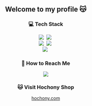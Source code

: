 <h2 align="center"> Welcome to my profile 😽 </h2>

<h3 align="center">💻 Tech Stack</h3>

<p align="center">
  <img src="https://img.shields.io/badge/Javascript-ffb13b?style=flat-square&logo=javascript&logoColor=white"/></a>&nbsp
  <img src="https://img.shields.io/badge/Typescript-3178C6?style=flat-square&logo=typescript&logoColor=white"/></a>&nbsp
  <br>
   <img src="https://img.shields.io/badge/React-61DAFB?style=flat-square&logo=react&logoColor=white"/></a>&nbsp
   <img src="https://img.shields.io/badge/Node.js-43853D?style=flat-square&logo=node.js&logoColor=white"/></a>&nbsp
  <br>
  <img src="https://img.shields.io/badge/MongoDB-47A248?style=flat-square&logo=mongodb&logoColor=white"/></a>&nbsp
</p>
<h3 align="center"> 📮 How to Reach Me </h3>
<p align="center">
  <a href="mailto:ziuss76@gmail.com"><img src="https://img.shields.io/badge/Gmail-d14836?style=flat-square&logo=Gmail&logoColor=white&link=ziuss76@gmail.com"/></a>
</p>
<h3 align="center"> 🐱 Visit Hochony Shop </h3>
<p align="center">
  <a href="https://hochony.com">hochony.com</a>
</p>
